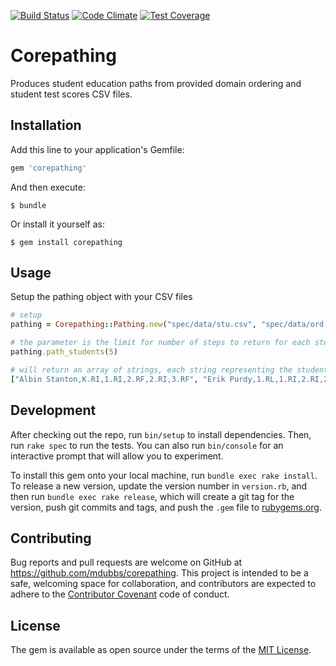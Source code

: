 [![Build Status](https://travis-ci.org/mdubbs/corepathing.svg?branch=master)](https://travis-ci.org/mdubbs/corepathing) [![Code Climate](https://codeclimate.com/github/mdubbs/corepathing/badges/gpa.svg)](https://codeclimate.com/github/mdubbs/corepathing) [![Test Coverage](https://codeclimate.com/github/mdubbs/corepathing/badges/coverage.svg)](https://codeclimate.com/github/mdubbs/corepathing/coverage)

# Corepathing

Produces student education paths from provided domain ordering and student test scores CSV files.

## Installation

Add this line to your application's Gemfile:

```ruby
gem 'corepathing'
```

And then execute:

    $ bundle

Or install it yourself as:

    $ gem install corepathing

## Usage

Setup the pathing object with your CSV files
```ruby
# setup
pathing = Corepathing::Pathing.new("spec/data/stu.csv", "spec/data/ord.csv")

# the parameter is the limit for number of steps to return for each student
pathing.path_students(5)

# will return an array of strings, each string representing the student's path
["Albin Stanton,K.RI,1.RI,2.RF,2.RI,3.RF", "Erik Purdy,1.RL,1.RI,2.RI,2.RL,2.L", "Aimee Cole,K.RF,K.RL,1.RF,1.RL,1.RI", "...etc"]
```

## Development

After checking out the repo, run `bin/setup` to install dependencies. Then, run `rake spec` to run the tests. You can also run `bin/console` for an interactive prompt that will allow you to experiment.

To install this gem onto your local machine, run `bundle exec rake install`. To release a new version, update the version number in `version.rb`, and then run `bundle exec rake release`, which will create a git tag for the version, push git commits and tags, and push the `.gem` file to [rubygems.org](https://rubygems.org).

## Contributing

Bug reports and pull requests are welcome on GitHub at https://github.com/mdubbs/corepathing. This project is intended to be a safe, welcoming space for collaboration, and contributors are expected to adhere to the [Contributor Covenant](http://contributor-covenant.org) code of conduct.


## License

The gem is available as open source under the terms of the [MIT License](http://opensource.org/licenses/MIT).

